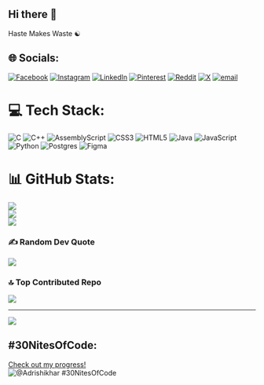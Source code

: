 ## Hi there 👋

Haste Makes Waste ☯️


## 🌐 Socials:
[![Facebook](https://img.shields.io/badge/Facebook-%231877F2.svg?logo=Facebook&logoColor=white)](https://facebook.com/adrishikhar-chowdhury) [![Instagram](https://img.shields.io/badge/Instagram-%23E4405F.svg?logo=Instagram&logoColor=white)](https://instagram.com/adrishikharchowdhury) [![LinkedIn](https://img.shields.io/badge/LinkedIn-%230077B5.svg?logo=linkedin&logoColor=white)](https://linkedin.com/in/adrishikhar-chowdhury) [![Pinterest](https://img.shields.io/badge/Pinterest-%23E60023.svg?logo=Pinterest&logoColor=white)](https://pinterest.com/adrishikhar-chowdhury) [![Reddit](https://img.shields.io/badge/Reddit-%23FF4500.svg?logo=Reddit&logoColor=white)](https://reddit.com/user/Adrishikhar-44) [![X](https://img.shields.io/badge/X-black.svg?logo=X&logoColor=white)](https://x.com/@AdrishikharC) [![email](https://img.shields.io/badge/Email-D14836?logo=gmail&logoColor=white)](mailto:amiadrishikhar@gmail.com) 

# 💻 Tech Stack:
![C](https://img.shields.io/badge/c-%2300599C.svg?style=for-the-badge&logo=c&logoColor=white) ![C++](https://img.shields.io/badge/c++-%2300599C.svg?style=for-the-badge&logo=c%2B%2B&logoColor=white) ![AssemblyScript](https://img.shields.io/badge/assembly%20script-%23000000.svg?style=for-the-badge&logo=assemblyscript&logoColor=white) ![CSS3](https://img.shields.io/badge/css3-%231572B6.svg?style=for-the-badge&logo=css3&logoColor=white) ![HTML5](https://img.shields.io/badge/html5-%23E34F26.svg?style=for-the-badge&logo=html5&logoColor=white) ![Java](https://img.shields.io/badge/java-%23ED8B00.svg?style=for-the-badge&logo=openjdk&logoColor=white) ![JavaScript](https://img.shields.io/badge/javascript-%23323330.svg?style=for-the-badge&logo=javascript&logoColor=%23F7DF1E) ![Python](https://img.shields.io/badge/python-3670A0?style=for-the-badge&logo=python&logoColor=ffdd54) ![Postgres](https://img.shields.io/badge/postgres-%23316192.svg?style=for-the-badge&logo=postgresql&logoColor=white) ![Figma](https://img.shields.io/badge/figma-%23F24E1E.svg?style=for-the-badge&logo=figma&logoColor=white)
# 📊 GitHub Stats:
![](https://github-readme-stats.vercel.app/api?username=AdrishikharChowdhury&theme=dark&hide_border=false&include_all_commits=true&count_private=true)<br/>
![](https://nirzak-streak-stats.vercel.app/?user=AdrishikharChowdhury&theme=dark&hide_border=false)<br/>
![](https://github-readme-stats.vercel.app/api/top-langs/?username=AdrishikharChowdhury&theme=dark&hide_border=false&include_all_commits=true&count_private=true&layout=compact)

### ✍️ Random Dev Quote
![](https://quotes-github-readme.vercel.app/api?type=horizontal&theme=dark)

### 🔝 Top Contributed Repo
![](https://github-contributor-stats.vercel.app/api?username=AdrishikharChowdhury&limit=5&theme=dark&combine_all_yearly_contributions=true)

---
[![](https://visitcount.itsvg.in/api?id=AdrishikharChowdhury&icon=10&color=13)](https://visitcount.itsvg.in)

<!-- Proudly created with GPRM ( https://gprm.itsvg.in ) -->
## #30NitesOfCode:
  [Check out my progress!](https://www.codedex.io/@Adrishikhar/30-nites-of-code)  
  ![@Adrishikhar #30NitesOfCode](https://www.codedex.io/api/petStatus?user=Adrishikhar)
